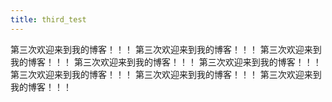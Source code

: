 ```yaml
---
title: third_test
---
```

第三次欢迎来到我的博客！！！
第三次欢迎来到我的博客！！！
第三次欢迎来到我的博客！！！
第三次欢迎来到我的博客！！！
第三次欢迎来到我的博客！！！
第三次欢迎来到我的博客！！！
第三次欢迎来到我的博客！！！
第三次欢迎来到我的博客！！！